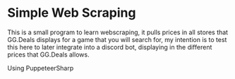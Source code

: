 # Simple Web Scraping

This is a small program to learn webscraping, it pulls prices in all stores that GG.Deals displays for a game that you will search for, my intention is to test this here to later integrate into a discord bot, displaying in the different prices that GG.Deals allows.

Using PuppeteerSharp
